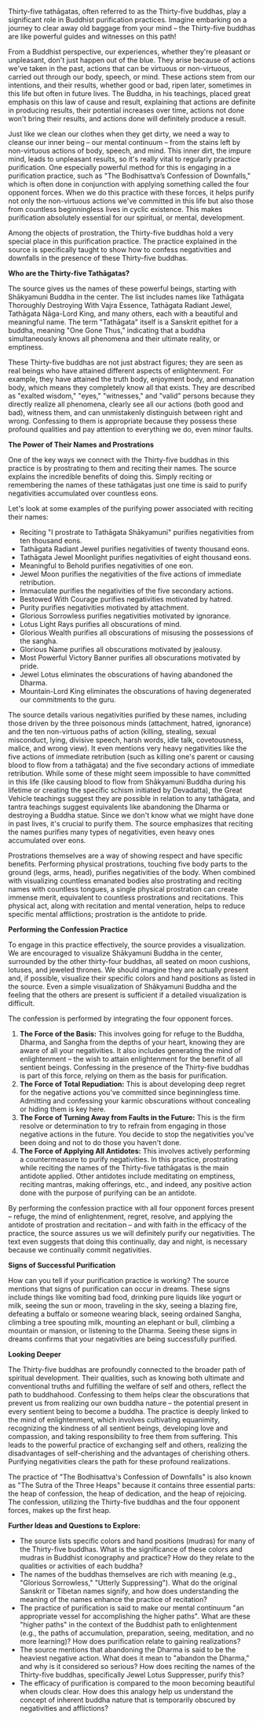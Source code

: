 Thirty-five tathāgatas, often referred to as the Thirty-five buddhas, play a significant role in Buddhist purification practices. Imagine embarking on a journey to clear away old baggage from your mind – the Thirty-five buddhas are like powerful guides and witnesses on this path!

From a Buddhist perspective, our experiences, whether they're pleasant or unpleasant, don't just happen out of the blue. They arise because of actions we've taken in the past, actions that can be virtuous or non-virtuous, carried out through our body, speech, or mind. These actions stem from our intentions, and their results, whether good or bad, ripen later, sometimes in this life but often in future lives. The Buddha, in his teachings, placed great emphasis on this law of cause and result, explaining that actions are definite in producing results, their potential increases over time, actions not done won't bring their results, and actions done will definitely produce a result.

Just like we clean our clothes when they get dirty, we need a way to cleanse our inner being – our mental continuum – from the stains left by non-virtuous actions of body, speech, and mind. This inner dirt, the impure mind, leads to unpleasant results, so it's really vital to regularly practice purification. One especially powerful method for this is engaging in a purification practice, such as "The Bodhisattva’s Confession of Downfalls," which is often done in conjunction with applying something called the four opponent forces. When we do this practice with these forces, it helps purify not only the non-virtuous actions we've committed in this life but also those from countless beginningless lives in cyclic existence. This makes purification absolutely essential for our spiritual, or mental, development.

Among the objects of prostration, the Thirty-five buddhas hold a very special place in this purification practice. The practice explained in the source is specifically taught to show how to confess negativities and downfalls in the presence of these Thirty-five buddhas.

**Who are the Thirty-five Tathāgatas?**

The source gives us the names of these powerful beings, starting with Shākyamuni Buddha in the center. The list includes names like Tathāgata Thoroughly Destroying With Vajra Essence, Tathāgata Radiant Jewel, Tathāgata Nāga-Lord King, and many others, each with a beautiful and meaningful name. The term "Tathāgata" itself is a Sanskrit epithet for a buddha, meaning "One Gone Thus," indicating that a buddha simultaneously knows all phenomena and their ultimate reality, or emptiness.

These Thirty-five buddhas are not just abstract figures; they are seen as real beings who have attained different aspects of enlightenment. For example, they have attained the truth body, enjoyment body, and emanation body, which means they completely know all that exists. They are described as "exalted wisdom," "eyes," "witnesses," and "valid" persons because they directly realize all phenomena, clearly see all our actions (both good and bad), witness them, and can unmistakenly distinguish between right and wrong. Confessing to them is appropriate because they possess these profound qualities and pay attention to everything we do, even minor faults.

**The Power of Their Names and Prostrations**

One of the key ways we connect with the Thirty-five buddhas in this practice is by prostrating to them and reciting their names. The source explains the incredible benefits of doing this. Simply reciting or remembering the names of these tathāgatas just one time is said to purify negativities accumulated over countless eons.

Let's look at some examples of the purifying power associated with reciting their names:

- Reciting "I prostrate to Tathāgata Shākyamuni" purifies negativities from ten thousand eons.
- Tathāgata Radiant Jewel purifies negativities of twenty thousand eons.
- Tathāgata Jewel Moonlight purifies negativities of eight thousand eons.
- Meaningful to Behold purifies negativities of one eon.
- Jewel Moon purifies the negativities of the five actions of immediate retribution.
- Immaculate purifies the negativities of the five secondary actions.
- Bestowed With Courage purifies negativities motivated by hatred.
- Purity purifies negativities motivated by attachment.
- Glorious Sorrowless purifies negativities motivated by ignorance.
- Lotus Light Rays purifies all obscurations of mind.
- Glorious Wealth purifies all obscurations of misusing the possessions of the sangha.
- Glorious Name purifies all obscurations motivated by jealousy.
- Most Powerful Victory Banner purifies all obscurations motivated by pride.
- Jewel Lotus eliminates the obscurations of having abandoned the Dharma.
- Mountain-Lord King eliminates the obscurations of having degenerated our commitments to the guru.

The source details various negativities purified by these names, including those driven by the three poisonous minds (attachment, hatred, ignorance) and the ten non-virtuous paths of action (killing, stealing, sexual misconduct, lying, divisive speech, harsh words, idle talk, covetousness, malice, and wrong view). It even mentions very heavy negativities like the five actions of immediate retribution (such as killing one's parent or causing blood to flow from a tathāgata) and the five secondary actions of immediate retribution. While some of these might seem impossible to have committed in this life (like causing blood to flow from Shākyamuni Buddha during his lifetime or creating the specific schism initiated by Devadatta), the Great Vehicle teachings suggest they are possible in relation to any tathāgata, and tantra teachings suggest equivalents like abandoning the Dharma or destroying a Buddha statue. Since we don't know what we might have done in past lives, it's crucial to purify them. The source emphasizes that reciting the names purifies many types of negativities, even heavy ones accumulated over eons.

Prostrations themselves are a way of showing respect and have specific benefits. Performing physical prostrations, touching five body parts to the ground (legs, arms, head), purifies negativities of the body. When combined with visualizing countless emanated bodies also prostrating and reciting names with countless tongues, a single physical prostration can create immense merit, equivalent to countless prostrations and recitations. This physical act, along with recitation and mental veneration, helps to reduce specific mental afflictions; prostration is the antidote to pride.

**Performing the Confession Practice**

To engage in this practice effectively, the source provides a visualization. We are encouraged to visualize Shākyamuni Buddha in the center, surrounded by the other thirty-four buddhas, all seated on moon cushions, lotuses, and jeweled thrones. We should imagine they are actually present and, if possible, visualize their specific colors and hand positions as listed in the source. Even a simple visualization of Shākyamuni Buddha and the feeling that the others are present is sufficient if a detailed visualization is difficult.

The confession is performed by integrating the four opponent forces.

1. **The Force of the Basis:** This involves going for refuge to the Buddha, Dharma, and Sangha from the depths of your heart, knowing they are aware of all your negativities. It also includes generating the mind of enlightenment – the wish to attain enlightenment for the benefit of all sentient beings. Confessing in the presence of the Thirty-five buddhas is part of this force, relying on them as the basis for purification.
2. **The Force of Total Repudiation:** This is about developing deep regret for the negative actions you've committed since beginningless time. Admitting and confessing your karmic obscurations without concealing or hiding them is key here.
3. **The Force of Turning Away from Faults in the Future:** This is the firm resolve or determination to try to refrain from engaging in those negative actions in the future. You decide to stop the negativities you've been doing and not to do those you haven't done.
4. **The Force of Applying All Antidotes:** This involves actively performing a countermeasure to purify negativities. In this practice, prostrating while reciting the names of the Thirty-five tathāgatas is the main antidote applied. Other antidotes include meditating on emptiness, reciting mantras, making offerings, etc., and indeed, any positive action done with the purpose of purifying can be an antidote.

By performing the confession practice with all four opponent forces present – refuge, the mind of enlightenment, regret, resolve, and applying the antidote of prostration and recitation – and with faith in the efficacy of the practice, the source assures us we will definitely purify our negativities. The text even suggests that doing this continually, day and night, is necessary because we continually commit negativities.

**Signs of Successful Purification**

How can you tell if your purification practice is working? The source mentions that signs of purification can occur in dreams. These signs include things like vomiting bad food, drinking pure liquids like yogurt or milk, seeing the sun or moon, traveling in the sky, seeing a blazing fire, defeating a buffalo or someone wearing black, seeing ordained Sangha, climbing a tree spouting milk, mounting an elephant or bull, climbing a mountain or mansion, or listening to the Dharma. Seeing these signs in dreams confirms that your negativities are being successfully purified.

**Looking Deeper**

The Thirty-five buddhas are profoundly connected to the broader path of spiritual development. Their qualities, such as knowing both ultimate and conventional truths and fulfilling the welfare of self and others, reflect the path to buddhahood. Confessing to them helps clear the obscurations that prevent us from realizing our own buddha nature – the potential present in every sentient being to become a buddha. The practice is deeply linked to the mind of enlightenment, which involves cultivating equanimity, recognizing the kindness of all sentient beings, developing love and compassion, and taking responsibility to free them from suffering. This leads to the powerful practice of exchanging self and others, realizing the disadvantages of self-cherishing and the advantages of cherishing others. Purifying negativities clears the path for these profound realizations.

The practice of "The Bodhisattva's Confession of Downfalls" is also known as "The Sutra of the Three Heaps" because it contains three essential parts: the heap of confession, the heap of dedication, and the heap of rejoicing. The confession, utilizing the Thirty-five buddhas and the four opponent forces, makes up the first heap.

**Further Ideas and Questions to Explore:**

- The source lists specific colors and hand positions (mudras) for many of the Thirty-five buddhas. What is the significance of these colors and mudras in Buddhist iconography and practice? How do they relate to the qualities or activities of each buddha?
- The names of the buddhas themselves are rich with meaning (e.g., "Glorious Sorrowless," "Utterly Suppressing"). What do the original Sanskrit or Tibetan names signify, and how does understanding the meaning of the names enhance the practice of recitation?
- The practice of purification is said to make our mental continuum "an appropriate vessel for accomplishing the higher paths". What are these "higher paths" in the context of the Buddhist path to enlightenment (e.g., the paths of accumulation, preparation, seeing, meditation, and no more learning)? How does purification relate to gaining realizations?
- The source mentions that abandoning the Dharma is said to be the heaviest negative action. What does it mean to "abandon the Dharma," and why is it considered so serious? How does reciting the names of the Thirty-five buddhas, specifically Jewel Lotus Suppresser, purify this?
- The efficacy of purification is compared to the moon becoming beautiful when clouds clear. How does this analogy help us understand the concept of inherent buddha nature that is temporarily obscured by negativities and afflictions?